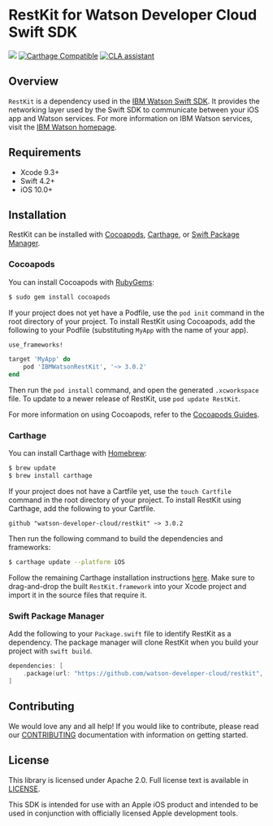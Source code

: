 # RestKit for Watson Developer Cloud Swift SDK

![](https://img.shields.io/badge/platform-iOS,%20Linux-blue.svg?style=flat)
[![Carthage Compatible](https://img.shields.io/badge/Carthage-compatible-4BC51D.svg?style=flat)](https://github.com/Carthage/Carthage)
[![CLA assistant](https://cla-assistant.io/readme/badge/watson-developer-cloud/restkit)](https://cla-assistant.io/watson-developer-cloud/restkit)



## Overview

`RestKit` is a dependency used in the [IBM Watson Swift SDK](https://github.com/watson-developer-cloud/swift-sdk).
It provides the networking layer used by the Swift SDK to communicate between your iOS app and Watson services.
For more information on IBM Watson services, visit the [IBM Watson homepage](https://www.ibm.com/watson/).



## Requirements

- Xcode 9.3+
- Swift 4.2+
- iOS 10.0+



## Installation

RestKit can be installed with [Cocoapods](http://cocoapods.org/), [Carthage](https://github.com/Carthage/Carthage), or [Swift Package Manager](https://swift.org/package-manager/).

### Cocoapods

You can install Cocoapods with [RubyGems](https://rubygems.org/):

```bash
$ sudo gem install cocoapods
```

If your project does not yet have a Podfile, use the `pod init` command in the root directory of your project. To install RestKit using Cocoapods, add the following to your Podfile (substituting `MyApp` with the name of your app). 

```ruby
use_frameworks!

target 'MyApp' do
    pod 'IBMWatsonRestKit', '~> 3.0.2'
end
```

Then run the `pod install` command, and open the generated `.xcworkspace` file. To update to a newer release of RestKit, use `pod update RestKit`.

For more information on using Cocoapods, refer to the [Cocoapods Guides](https://guides.cocoapods.org/using/index.html).

### Carthage

You can install Carthage with [Homebrew](http://brew.sh/):

```bash
$ brew update
$ brew install carthage
```

If your project does not have a Cartfile yet, use the `touch Cartfile` command in the root directory of your project. To install RestKit using Carthage, add the following to your Cartfile. 

```
github "watson-developer-cloud/restkit" ~> 3.0.2
```

Then run the following command to build the dependencies and frameworks:

```bash
$ carthage update --platform iOS
```

Follow the remaining Carthage installation instructions [here](https://github.com/Carthage/Carthage#getting-started). Make sure to drag-and-drop the built `RestKit.framework` into your Xcode project and import it in the source files that require it.

### Swift Package Manager

Add the following to your `Package.swift` file to identify RestKit as a dependency. The package manager will clone RestKit when you build your project with `swift build`.

```swift
dependencies: [
    .package(url: "https://github.com/watson-developer-cloud/restkit", from: "3.0.2")
]
```



## Contributing

We would love any and all help! If you would like to contribute, please read our [CONTRIBUTING](https://github.com/watson-developer-cloud/restkit/blob/master/.github/CONTRIBUTING.md) documentation with information on getting started.



## License

This library is licensed under Apache 2.0. Full license text is
available in [LICENSE](https://github.com/watson-developer-cloud/restkit/blob/master/LICENSE).

This SDK is intended for use with an Apple iOS product and intended to be used in conjunction with officially licensed Apple development tools.
